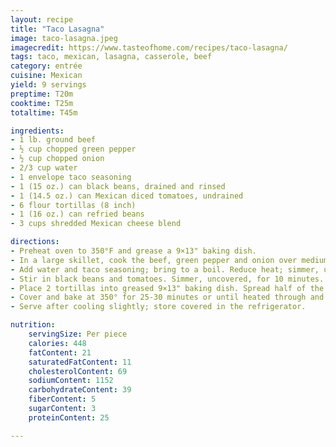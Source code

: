 ```yaml
---
layout: recipe
title: "Taco Lasagna"
image: taco-lasagna.jpeg
imagecredit: https://www.tasteofhome.com/recipes/taco-lasagna/
tags: taco, mexican, lasagna, casserole, beef
category: entrée
cuisine: Mexican
yield: 9 servings
preptime: T20m
cooktime: T25m
totaltime: T45m

ingredients:
- 1 lb. ground beef
- ½ cup chopped green pepper
- ½ cup chopped onion
- 2/3 cup water
- 1 envelope taco seasoning
- 1 (15 oz.) can black beans, drained and rinsed
- 1 (14.5 oz.) can Mexican diced tomatoes, undrained
- 6 flour tortillas (8 inch)
- 1 (16 oz.) can refried beans
- 3 cups shredded Mexican cheese blend

directions:
- Preheat oven to 350°F and grease a 9×13" baking dish.
- In a large skillet, cook the beef, green pepper and onion over medium heat until meat is no longer pink; drain.
- Add water and taco seasoning; bring to a boil. Reduce heat; simmer, uncovered, for 2 minutes.
- Stir in black beans and tomatoes. Simmer, uncovered, for 10 minutes.
- Place 2 tortillas into greased 9×13" baking dish. Spread half of the refried beans and half of the beef mixture; sprinkle with 1 cup cheese. Repeat layers. Top with remaining tortillas and cheese.
- Cover and bake at 350° for 25-30 minutes or until heated through and cheese is melted.
- Serve after cooling slightly; store covered in the refrigerator.

nutrition:
    servingSize: Per piece
    calories: 448
    fatContent: 21
    saturatedFatContent: 11
    cholesterolContent: 69
    sodiumContent: 1152
    carbohydrateContent: 39
    fiberContent: 5
    sugarContent: 3
    proteinContent: 25

---
```

